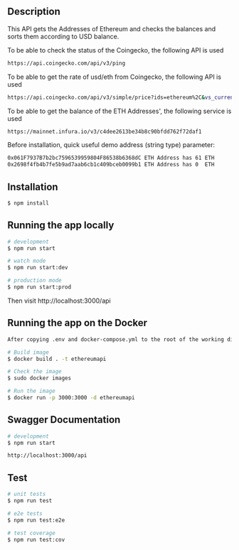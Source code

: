 ## Description

This API gets the Addresses of Ethereum and checks the balances and sorts them according to USD balance.

To be able to check the status of the Coingecko, the following API is used
```bash
https://api.coingecko.com/api/v3/ping
```
To be able to get the rate of usd/eth from Coingecko, the following API is used
```bash
https://api.coingecko.com/api/v3/simple/price?ids=ethereum%2C&vs_currencies=usd
```

To be able to get the balance of the ETH Addresses', the following service is used
```bash
https://mainnet.infura.io/v3/c4dee2613be34b8c90bfdd762f72daf1

```

Before installation, quick useful demo address (string type) parameter:
```bash
0x061F7937B7b2bc7596539959804F86538b6368dC ETH Address has 61 ETH
0x2698f4fb4b7fe5b9ad7aab6cb1c409bceb0099b1 ETH Address has 0  ETH
```

## Installation

```bash
$ npm install
```

## Running the app locally

```bash
# development
$ npm run start

# watch mode
$ npm run start:dev

# production mode
$ npm run start:prod
```
Then visit http://localhost:3000/api


## Running the app on the Docker
```bash
After copying .env and docker-compose.yml to the root of the working directory;

# Build image
$ docker build . -t ethereumapi

# Check the image
$ sudo docker images

# Run the image
$ docker run -p 3000:3000 -d ethereumapi
```

## Swagger Documentation
```bash
# development
$ npm run start

http://localhost:3000/api

```

## Test

```bash
# unit tests
$ npm run test

# e2e tests
$ npm run test:e2e

# test coverage
$ npm run test:cov
```


